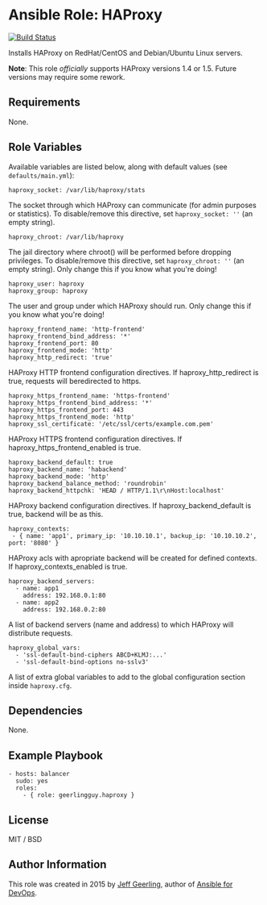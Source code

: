 # Ansible Role: HAProxy

[![Build Status](https://travis-ci.org/geerlingguy/ansible-role-haproxy.svg?branch=master)](https://travis-ci.org/geerlingguy/ansible-role-haproxy)

Installs HAProxy on RedHat/CentOS and Debian/Ubuntu Linux servers.

**Note**: This role _officially_ supports HAProxy versions 1.4 or 1.5. Future versions may require some rework.

## Requirements

None.

## Role Variables

Available variables are listed below, along with default values (see `defaults/main.yml`):

    haproxy_socket: /var/lib/haproxy/stats

The socket through which HAProxy can communicate (for admin purposes or statistics). To disable/remove this directive, set `haproxy_socket: ''` (an empty string).

    haproxy_chroot: /var/lib/haproxy

The jail directory where chroot() will be performed before dropping privileges. To disable/remove this directive, set `haproxy_chroot: ''` (an empty string). Only change this if you know what you're doing!

    haproxy_user: haproxy
    haproxy_group: haproxy

The user and group under which HAProxy should run. Only change this if you know what you're doing!

    haproxy_frontend_name: 'http-frontend'
    haproxy_frontend_bind_address: '*'
    haproxy_frontend_port: 80
    haproxy_frontend_mode: 'http'
    haproxy_http_redirect: 'true'

HAProxy HTTP frontend configuration directives. If  haproxy_http_redirect is true, requests will beredirected to https.

    haproxy_https_frontend_name: 'https-frontend'
    haproxy_https_frontend_bind_address: '*'
    haproxy_https_frontend_port: 443
    haproxy_https_frontend_mode: 'http'
    haproxy_ssl_certificate: '/etc/ssl/certs/example.com.pem'

HAProxy HTTPS frontend configuration directives. If haproxy_https_frontend_enabled is true.
		
    haproxy_backend_default: true
    haproxy_backend_name: 'habackend'
    haproxy_backend_mode: 'http'
    haproxy_backend_balance_method: 'roundrobin'
    haproxy_backend_httpchk: 'HEAD / HTTP/1.1\r\nHost:localhost'

HAProxy backend configuration directives. If haproxy_backend_default is true, backend will be as this.

    haproxy_contexts:
     - { name: 'app1', primary_ip: '10.10.10.1', backup_ip: '10.10.10.2', port: '8080' }

HAProxy acls with apropriate backend will be created for defined contexts. If haproxy_contexts_enabled is true.

    haproxy_backend_servers:
      - name: app1
        address: 192.168.0.1:80
      - name: app2
        address: 192.168.0.2:80

A list of backend servers (name and address) to which HAProxy will distribute requests.

    haproxy_global_vars:
      - 'ssl-default-bind-ciphers ABCD+KLMJ:...'
      - 'ssl-default-bind-options no-sslv3'

A list of extra global variables to add to the global configuration section inside `haproxy.cfg`.

## Dependencies

None.

## Example Playbook

    - hosts: balancer
      sudo: yes
      roles:
        - { role: geerlingguy.haproxy }

## License

MIT / BSD

## Author Information

This role was created in 2015 by [Jeff Geerling](http://www.jeffgeerling.com/), author of [Ansible for DevOps](https://www.ansiblefordevops.com/).
